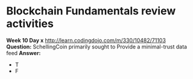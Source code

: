 # Blockchain Fundamentals review activities

**Week 10 Day x** http://learn.codingdojo.com/m/330/10482/71103  
**Question:** SchellingCoin primarily sought to Provide a minimal-trust data feed
**Answer:** 
- T
- F 
  

